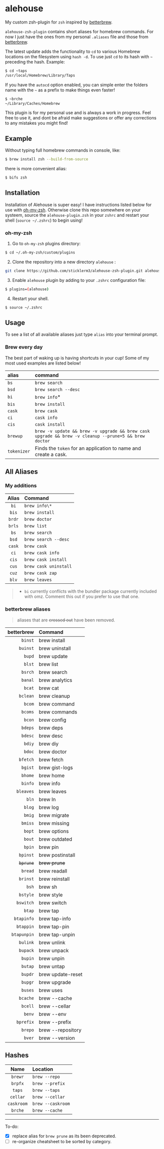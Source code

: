 # alehouse

My custom zsh-plugin for `zsh` inspired by [betterbrew][8a51380c].

`alehouse-zsh-plugin` contains short aliases for homebrew commands. For now I just have the ones from my personal `.aliases` file and those from [betterbrew][8a51380c].

The latest update adds the functionality to `cd` to various Homebrew locations on the filesystem using `hash -d`. To use just `cd` to its hash with `~` preceding the hash. Example:

```sh
$ cd ~taps
/usr/local/Homebrew/Library/Taps
```

If you have the `autocd` option enabled, you can simple enter the folders name with the `~` as a prefix to make things even faster!

```sh
$ ~brche
~/Library/Caches/Homebrew
```

This plugin is for my personal use and is always a work in progress. Feel free to use it, and dont be afraid make suggestions or offer any corrections to any mistakes you might find!

## Example

Without typing full homebrew commands in console, like:

```sh
$ brew install zsh --build-from-source
```

there is more convenient alias:

```sh
$ bifs zsh
```

## Installation

Installation of Alehouse is super easy! I have instructions listed below for use with [oh-my-zsh](https://ohmyz.sh). Otherwise clone this repo somewhere on your systeem, source the `alehouse-plugin.zsh` in your `zshrc` and restart your shell (`source ~/.zshrc`) to begin using!

### oh-my-zsh

1. Go to `oh-my-zsh` plugins directory:

```sh
$ cd ~/.oh-my-zsh/custom/plugins
```

2. Clone the repository into a new directory `alehouse` :

```sh
git clone https://github.com/sticklerm3/alehouse-zsh-plugin.git alehouse
```

3. Enable `alehouse` plugin by adding to your `.zshrc` configuration file:

```sh
$ plugins=(alehouse)
```

4. Restart your shell.

```sh
$ source ~/.zshrc
```

## Usage

To see a list of all available aliases just type `alias` into your terminal prompt.

### Brew every day

The best part of waking up is having shortcuts in your cup! Some of my most used examples are listed below!

| alias       | command                                                                                              |
| :---------- | :--------------------------------------------------------------------------------------------------- |
| `bs`        | `brew search`                                                                                        |
| `bsd`       | `brew search --desc`                                                                                 |
| `bi`        | `brew info`\*                                                                                        |
| `bis`       | `brew install`                                                                                       |
| `cask`      | `brew cask`                                                                                          |
| `ci`        | `cask info`                                                                                          |
| `cis`       | `cask install`                                                                                       |
| `brewup`    | `brew -v update && brew -v upgrade && brew cask upgrade && brew -v cleanup --prune=5 && brew doctor` |
| `tokenizer` | Finds the `token` for an application to name and create a cask.                                      |

## All Aliases

### My additions

| Alias  | Command               |
| :----: | :-------------------- |
|  `bi`  | `brew info\*`         |
| `bis`  | `brew install`        |
| `brdr` | `brew doctor`         |
| `brls` | `brew list`           |
|  `bs`  | `brew search`         |
| `bsd`  | `brew search --desc`  |
| `cask` | `brew cask`           |
|  `ci`  | `brew cask info`      |
| `cis`  | `brew cask install`   |
| `cus`  | `brew cask uninstall` |
| `cuz`  | `brew cask zap`       |
| `blv`  | `brew leaves`         |

> - `bi` currently conflicts with the bundler package currently included with omz. Comment this out if you prefer to use that one.

### betterbrew aliases

> aliases that are ~~crossed out~~ have been removed.

|   betterbrew | Command           |
| -----------: | :---------------- |
|      `binst` | brew install      |
|     `buinst` | brew uninstall    |
|       `bupd` | brew update       |
|       `blst` | brew list         |
|      `bsrch` | brew search       |
|      `banal` | brew analytics    |
|       `bcat` | brew cat          |
|     `bclean` | brew cleanup      |
|       `bcom` | brew command      |
|      `bcoms` | brew commands     |
|       `bcon` | brew config       |
|      `bdeps` | brew deps         |
|      `bdesc` | brew desc         |
|       `bdiy` | brew diy          |
|       `bdoc` | brew doctor       |
|     `bfetch` | brew fetch        |
|      `bgist` | brew gist-logs    |
|      `bhome` | brew home         |
|      `binfo` | brew info         |
|    `bleaves` | brew leaves       |
|        `bln` | brew ln           |
|       `blog` | brew log          |
|       `bmig` | brew migrate      |
|      `bmiss` | brew missing      |
|       `bopt` | brew options      |
|       `bout` | brew outdated     |
|       `bpin` | brew pin          |
|     `bpinst` | brew postinstall  |
| ~~`bprune`~~ | ~~brew prune~~    |
|      `bread` | brew readall      |
|     `brinst` | brew reinstall    |
|        `bsh` | brew sh           |
|     `bstyle` | brew style        |
|    `bswitch` | brew switch       |
|       `btap` | brew tap          |
|   `btapinfo` | brew tap-info     |
|    `btappin` | brew tap-pin      |
|  `btapunpin` | brew tap-unpin    |
|     `bulink` | brew unlink       |
|     `bupack` | brew unpack       |
|      `bupin` | brew unpin        |
|      `butap` | brew untap        |
|      `bupdr` | brew update-reset |
|      `bupgr` | brew upgrade      |
|      `buses` | brew uses         |
|     `bcache` | brew --cache      |
|      `bcell` | brew --cellar     |
|       `benv` | brew --env        |
|    `bprefix` | brew --prefix     |
|      `brepo` | brew --repository |
|       `bver` | brew --version    |

## Hashes

|    Name    | Location          |
| :--------: | :---------------- |
|  `brewr`   | `brew --repo`     |
|  `brpfx`   | `brew --prefix`   |
|   `taps`   | `brew --taps`     |
|  `cellar`  | `brew --cellar`   |
| `caskroom` | `brew --caskroom` |
|  `brche`   | `brew --cache`    |

---

To-do:

- [x] replace alias for `brew prune` as its been deprecated.
- [ ] re-organize cheatsheet to be sorted by category.

[8a51380c]: https://github.com/timothyrowan/betterbrew-zsh-plugin "betterbrew on github"

